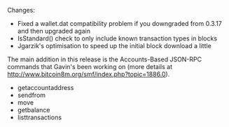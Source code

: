 Changes:
* Fixed a wallet.dat compatibility problem if you downgraded from 0.3.17 and then upgraded again
* IsStandard() check to only include known transaction types in blocks
* Jgarzik's optimisation to speed up the initial block download a little

The main addition in this release is the Accounts-Based JSON-RPC commands that Gavin's been working on (more details at http://www.bitcoin8m.org/smf/index.php?topic=1886.0).  
* getaccountaddress
* sendfrom
* move
* getbalance
* listtransactions
